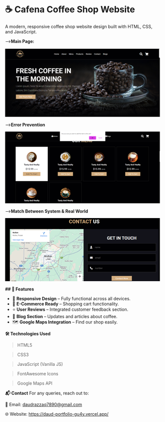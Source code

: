 # ☕ Cafena Coffee Shop Website

A modern, responsive coffee shop website design built with HTML, CSS, and JavaScript.

-->**Main Page:**

![Project Screenshot](/images/Cafena.png)


-->**Error Prevention**

![Project Screenshot](Error.png)


-->**Match Between System & Real World**

![Project Screenshot](RealWorld.png)

**## 🚀 Features**
- 🍵 **Responsive Design** – Fully functional across all devices.
- 🛒 **E-Commerce Ready** – Shopping cart functionality.
- ⭐ **User Reviews** – Integrated customer feedback section.
- 📖 **Blog Section** – Updates and articles about coffee.
- 🗺️ **Google Maps Integration** – Find our shop easily.

**🛠 Technologies Used**

 > HTML5

 > CSS3

 > JavaScript (Vanilla JS)

 > FontAwesome Icons

 > Google Maps API



**📬 Contact**
For any queries, reach out to:

📧 Email: daudrazzaq7890@gmail.com

🌐 Website: https://daud-portfolio-gu4y.vercel.app/
